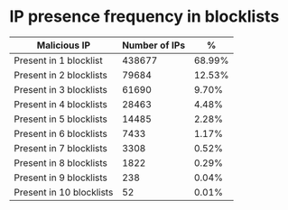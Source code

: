 # IP presence frequency in blocklists
| Malicious IP | Number of IPs | % |
|----|----|----|
| Present in 1 blocklist | 438677 | 68.99% |
| Present in 2 blocklists | 79684 | 12.53% |
| Present in 3 blocklists | 61690 | 9.70% |
| Present in 4 blocklists | 28463 | 4.48% |
| Present in 5 blocklists | 14485 | 2.28% |
| Present in 6 blocklists | 7433 | 1.17% |
| Present in 7 blocklists | 3308 | 0.52% |
| Present in 8 blocklists | 1822 | 0.29% |
| Present in 9 blocklists | 238 | 0.04% |
| Present in 10 blocklists | 52 | 0.01% |
